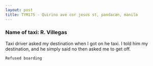 ```yaml
---
layout: post
title: TYM175 - Quirino ave cor jesus st, pandacan, manila
---
```


### Name of taxi: R. Villegas

Taxi driver asked my destination when I got on he taxi. I told him my destination, and he simply said no then asked me to get off.

```Refused boarding```

